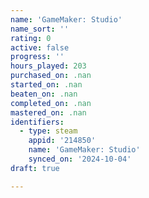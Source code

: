 ```yaml
---
name: 'GameMaker: Studio'
name_sort: ''
rating: 0
active: false
progress: ''
hours_played: 203
purchased_on: .nan
started_on: .nan
beaten_on: .nan
completed_on: .nan
mastered_on: .nan
identifiers:
  - type: steam
    appid: '214850'
    name: 'GameMaker: Studio'
    synced_on: '2024-10-04'
draft: true

---
```

